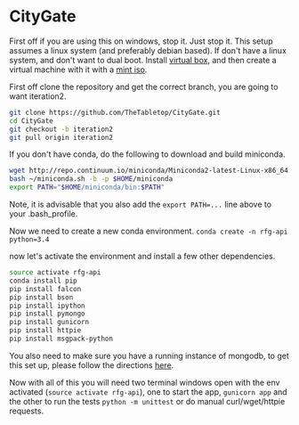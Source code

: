 # CityGate
First off if you are using this on windows, stop it. Just stop it. This setup assumes a linux system (and preferably debian based). If don't have a linux system, and don't want to dual boot. Install [virtual box](https://www.virtualbox.org/wiki/Downloads), and then create a virtual machine with it with a [mint iso](https://www.linuxmint.com/download.php).

First off clone the repository and get the correct branch, you are going to want iteration2.
```bash
git clone https://github.com/TheTabletop/CityGate.git
cd CityGate
git checkout -b iteration2
git pull origin iteration2
```

If you don't have conda, do the following to download and build miniconda.
```bash
wget http://repo.continuum.io/miniconda/Miniconda2-latest-Linux-x86_64.sh -O ~/miniconda.sh
bash ~/miniconda.sh -b -p $HOME/miniconda
export PATH="$HOME/miniconda/bin:$PATH"
```

Note, it is advisable that you also add the `export PATH=...` line above to your .bash_profile.

Now we need to create a new conda environment.
`conda create -n rfg-api python=3.4`

now let's activate the environment and install a few other dependencies.
```bash
source activate rfg-api
conda install pip
pip install falcon
pip install bson
pip install ipython
pip install pymongo
pip install gunicorn
pip install httpie
pip install msgpack-python
```
You also need to make sure you have a running instance of mongodb, to get this set up, please follow the directions [here](https://docs.mongodb.com/manual/tutorial/install-mongodb-on-ubuntu/).

Now with all of this you will need two terminal windows open with the env activated (`source activate rfg-api`), one to start the app, `gunicorn app` and the other to run the tests `python -m unittest` or do manual curl/wget/httpie requests.
